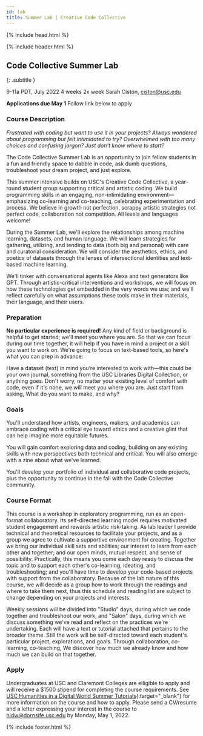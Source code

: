 ```yaml
---
id: lab
title: Summer Lab | Creative Code Collective
---
```


{% include head.html %}

{% include header.html %}

<main class="article">

## Code Collective Summer Lab
{: .subtitle }

9-11a PDT, 
July 2022
4 weeks 2x week
Sarah Ciston, [ciston@usc.edu](mailto:ciston@usc.edu)

**Applications due May 1**
Follow link below to apply

### Course Description
      
*Frustrated with coding but want to use it in your projects? Always wondered about programming but felt intimidated to try? Overwhelmed with too many choices and confusing jargon? Just don't know where to start?*
    
The Code Collective Summer Lab is an opportunity to join fellow students in a fun and friendly space to dabble in code, ask dumb questions, troubleshoot your dream project, and just explore.
        
This summer intensive builds on USC's Creative Code Collective, a year-round student group supporting critical and artistic coding. We build programming skills in an engaging, non-intimidating environment— emphasizing co-learning and co-teaching, celebrating experimentation and process. We believe in growth not perfection, scrappy artistic strategies not perfect code, collaboration not competition. All levels and languages welcome!
        
During the Summer Lab, we'll explore the relationships among machine learning, datasets, and human language. We will learn strategies for gathering, utilizing, and tending to data (both big and personal) with care and curatorial consideration. We will consider the aesthetics, ethics, and poetics of datasets through the lenses of intersectional identities and text-based machine learning.

We'll tinker with conversational agents like Alexa and text generators like GPT. Through artistic-critical interventions and workshops, we will focus on how these technologies get embedded in the very words we use; and we'll reflect carefully on what assumptions these tools make in their materials, their language, and their users.

### Preparation

**No particular experience is required!** Any kind of field or background is helpful to get started; we'll meet you where you are. So that we can focus during our time together, it will help if you have in mind a project or a skill you want to work on. We're going to focus on text-based tools, so here's what you can prep in advance:

Have a dataset (text) in mind you’re interested to work with—this could be your own journal, something from the USC Libraries Digital Collection, or anything goes. Don't worry, no matter your existing level of comfort with code, even if it's none, we will meet you where you are. Just start from asking, What do you want to make, and why? 

### Goals

You'll understand  how artists, engineers, makers, and academics can embrace coding with a critical eye toward ethics and a creative glint that can help imagine more equitable futures.

You will gain comfort exploring data and coding, building on any existing skills with new perspectives both technical and critical. You will also emerge with a zine about what we've learned. 

You'll develop your portfolio of individual and collaborative code projects, plus the opportunity to continue in the fall with the Code Collective community. 


### Course Format

This course is a workshop in exploratory programming, run as an open-format collaboratory. Its self-directed learning model requires motivated student engagement and rewards artistic risk-taking. As lab leader I provide technical and theoretical resources to facilitate your projects, and as a group we agree to cultivate a supportive environment for creating. Together we bring our individual skill sets and abilities; our interest to learn from each other and together; and our open minds, mutual respect, and sense of possibility. Practically, this means you come each day ready to discuss the topic and to support each other's co-learning, ideating, and troubleshooting; and you'll have time to develop your code-based projects with support from the collaboratory. Because of the lab nature of this course, we will decide as a group how to work through the readings and where to take them next, thus this schedule and reading list are subject to change depending on your projects and interests. 

Weekly sessions will be divided into "Studio" days, during which we code together and troubleshoot our work, and "Salon" days, during which we discuss something we've read and reflect on the practices we're undertaking. Each will have a text or tutorial attached that pertains to the broader theme. Still the work will be self-directed toward each student's particular project, explorations, and goals. Through collaboration, co-learning, co-teaching, We discover how much we already know and how much we can build on that together.

### Apply

Undergraduates at USC and Claremont Colleges are elligible to apply and will receive a $1500 stipend for completing the course requirements. See [USC Humanities in a Digital World Summer Tutorials](https://dornsife.usc.edu/digitalhumanities/summer-tutorials2021/){:target="_blank"} for more information on the course and how to apply. Please send a CV/resume and a letter expressing your interest in the course to [hidw@dornsife.usc.edu](mailto:hidw@dornsife.usc.edu) by Monday, May 1, 2022.


</main>

{% include footer.html %}
